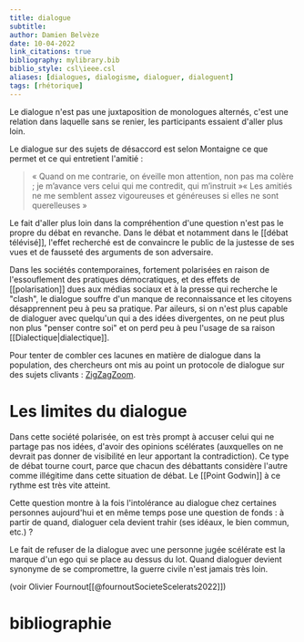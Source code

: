 ```yaml
---
title: dialogue
subtitle:
author: Damien Belvèze
date: 10-04-2022
link_citations: true
bibliography: mylibrary.bib
biblio_style: csl\ieee.csl
aliases: [dialogues, dialogisme, dialoguer, dialoguent]
tags: [rhétorique]
---
```


Le dialogue n'est pas une juxtaposition de monologues alternés, c'est une relation dans laquelle sans se renier, les participants essaient d'aller plus loin. 

Le dialogue sur des sujets de désaccord est selon Montaigne ce que permet et ce qui entretient l'amitié : 

>« Quand on me contrarie, on éveille mon attention, non pas ma colère ; je m’avance vers celui qui me contredit, qui m’instruit »« Les amitiés ne me semblent assez vigoureuses et généreuses si elles ne sont querelleuses »

Le fait d'aller plus loin dans la compréhention d'une question n'est pas le propre du débat en revanche. Dans le débat et notamment dans le [[débat télévisé]], l'effet recherché est de convaincre le public de la justesse de ses vues et de fausseté des arguments de son adversaire. 

Dans les sociétés contemporaines, fortement polarisées en raison de l'essouflement des pratiques démocratiques, et des effets de [[polarisation]] dues aux médias sociaux et à la presse qui recherche le "clash", le dialogue souffre d'un manque de reconnaissance et les citoyens désapprennent peu à peu sa pratique. Par aileurs, si on n'est plus capable de dialoguer avec quelqu'un qui a des idées divergentes, on ne peut plus non plus "penser contre soi" et on perd peu à peu l'usage de sa raison [[Dialectique|dialectique]].

Pour tenter de combler ces lacunes en matière de dialogue dans la population, des chercheurs ont mis au point un protocole de dialogue sur des sujets clivants : [ZigZagZoom](https://zigzagzoom.org/?PagePrincipale). 


# Les limites du dialogue

Dans cette société polarisée, on est très prompt à accuser celui qui ne partage pas nos idées, d'avoir des opinions scélérates (auxquelles on ne devrait pas donner de visibilité en leur apportant la contradiction). 
Ce type de débat tourne court, parce que chacun des débattants considère l'autre comme illégitime dans cette situation de débat. Le [[Point Godwin]] à ce rythme est très vite atteint. 

Cette question montre à la fois l'intolérance au dialogue chez certaines personnes aujourd'hui et en même temps pose une question de fonds : à partir de quand, dialoguer cela devient trahir (ses idéaux, le bien commun, etc.) ?

Le fait de refuser de la dialogue avec une personne jugée scélérate est la marque d'un ego qui se place au dessus du lot. 
Quand dialoguer devient synonyme de se compromettre, la guerre civile n'est jamais très loin. 

(voir Olivier Fournout[[@fournoutSocieteScelerats2022]])

# bibliographie 

